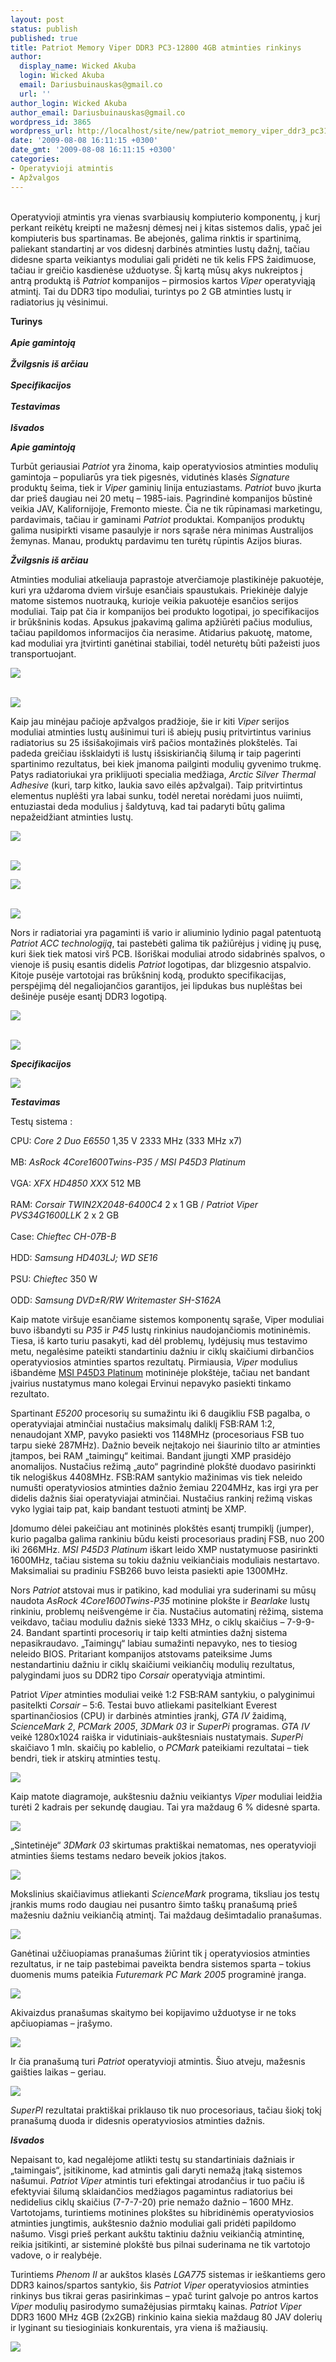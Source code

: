 ```yaml
---
layout: post
status: publish
published: true
title: Patriot Memory Viper DDR3 PC3-12800 4GB atminties rinkinys
author:
  display_name: Wicked Akuba
  login: Wicked Akuba
  email: Dariusbuinauskas@gmail.co
  url: ''
author_login: Wicked Akuba
author_email: Dariusbuinauskas@gmail.co
wordpress_id: 3865
wordpress_url: http://localhost/site/new/patriot_memory_viper_ddr3_pc312800_4gb_atminties_rinkinys/
date: '2009-08-08 16:11:15 +0300'
date_gmt: '2009-08-08 16:11:15 +0300'
categories:
- Operatyvioji atmintis
- Apžvalgos
---
```

<p>
<br />Operatyvioji atmintis yra vienas svarbiausių kompiuterio komponentų, į kurį perkant reikėtų kreipti ne mažesnį dėmesį nei į kitas sistemos dalis, ypač jei kompiuteris bus spartinamas. Be abejonės, galima rinktis ir spartinimą, paliekant standartinį ar vos didesnį darbinės atminties lustų dažnį, tačiau didesne sparta veikiantys moduliai gali pridėti ne tik kelis FPS žaidimuose, tačiau ir greičio kasdienėse užduotyse. Šį kartą mūsų akys nukreiptos į antrą produktą iš <i>Patriot</i> kompanijos – pirmosios kartos <i>Viper</i> operatyviąją atmintį. Tai du DDR3 tipo moduliai, turintys po 2 GB atminties lustų ir radiatorius jų vėsinimui.</p>
<p><b>Turinys</b><br />
<br /><b><i>Apie gamintoją</i></b><br />
<br /><b><i>Žvilgsnis iš arčiau</i></b><br />
<br /><b><i>Specifikacijos</i></b><br />
<br /><b><i>Testavimas</i></b><br />
<br /><b><i>Išvados</i></b></p>
<p> <b><i>Apie gamintoją</i></b></p>
<p>Turbūt geriausiai <i>Patriot</i> yra žinoma, kaip operatyviosios atminties modulių gamintoja – populiarūs yra tiek pigesnės, vidutinės klasės <i>Signature</i> produktų šeima, tiek ir <i>Viper</i> gaminių linija entuziastams. <i>Patriot</i> buvo įkurta dar prieš daugiau nei 20 metų – 1985-iais. Pagrindinė kompanijos būstinė veikia JAV, Kalifornijoje, Fremonto mieste. Čia ne tik rūpinamasi marketingu, pardavimais, tačiau ir gaminami <i>Patriot</i> produktai. Kompanijos produktų galima nusipirkti visame pasaulyje ir nors sąraše nėra minimas Australijos žemynas. Manau, produktų pardavimu ten turėtų rūpintis Azijos biuras.</p>
<p><b><i>Žvilgsnis iš arčiau</i></b></p>
<p>Atminties moduliai atkeliauja paprastoje atverčiamoje plastikinėje pakuotėje, kuri yra uždaroma dviem viršuje esančiais spaustukais. Priekinėje dalyje matome sistemos nuotrauką, kurioje veikia pakuotėje esančios serijos moduliai. Taip pat čia ir kompanijos bei produkto logotipai, jo specifikacijos ir brūkšninis kodas. Apsukus įpakavimą galima apžiūrėti pačius modulius, tačiau papildomos informacijos čia nerasime. Atidarius pakuotę, matome, kad moduliai yra įtvirtinti ganėtinai stabiliai, todėl neturėtų būti pažeisti juos transportuojant.</p>
<p><a class="ns" href="http://akuba.technews.lt/Viper/1.jpg">
<div class="imgright"><img src="http://akuba.technews.lt/Viper/mazos/1.jpg"  /></div>
<p></a><a class="ns" href="http://akuba.technews.lt/Viper/2.jpg"><br /><img src="http://akuba.technews.lt/Viper/mazos/2.jpg" /><br /></a></p>
<p>Kaip jau minėjau pačioje apžvalgos pradžioje, šie ir kiti <i>Viper</i> serijos moduliai atminties lustų aušinimui turi iš abiejų pusių pritvirtintus varinius radiatorius su 25 išsišakojimais virš pačios montažinės plokštelės. Tai padeda greičiau išsklaidyti iš lustų išsiskiriančią šilumą ir taip pagerinti spartinimo rezultatus, bei kiek įmanoma pailginti modulių gyvenimo trukmę. Patys radiatoriukai yra priklijuoti specialia medžiaga, <i>Arctic Silver Thermal Adhesive</i> (kuri, tarp kitko, laukia savo eilės apžvalgai). Taip pritvirtintus elementus nuplėšti yra labai sunku, todėl neretai norėdami juos nuiimti, entuziastai deda modulius į šaldytuvą, kad tai padaryti būtų galima nepažeidžiant atminties lustų.</p>
<p><a class="ns" href="http://akuba.technews.lt/Viper/3.jpg">
<div class="imgright"><img src="http://akuba.technews.lt/Viper/mazos/3.jpg"  /></div>
<p></a><a class="ns" href="http://akuba.technews.lt/Viper/4.jpg"><br /><img src="http://akuba.technews.lt/Viper/mazos/4.jpg" /><br /></a></p>
<p><a class="ns" href="http://akuba.technews.lt/Viper/5.jpg">
<div class="imgright"><img src="http://akuba.technews.lt/Viper/mazos/5.jpg"  /></div>
<p></a><a class="ns" href="http://akuba.technews.lt/Viper/6.jpg"><br /><img src="http://akuba.technews.lt/Viper/mazos/6.jpg" /><br /></a></p>
<p>Nors ir radiatoriai yra pagaminti iš vario ir aliuminio lydinio pagal patentuotą <i>Patriot ACC technologiją</i>, tai pastebėti galima tik pažiūrėjus į vidinę jų pusę, kuri šiek tiek matosi virš PCB. Išoriškai moduliai atrodo sidabrinės spalvos, o vienoje iš pusių esantis didelis <i>Patriot</i> logotipas, dar blizgesnio atspalvio. Kitoje pusėje vartotojai ras brūkšninį kodą, produkto specifikacijas, perspėjimą dėl negaliojančios garantijos, jei lipdukas bus nuplėštas bei dešinėje pusėje esantį DDR3 logotipą. </p>
<p><a class="ns" href="http://akuba.technews.lt/Viper/7.jpg">
<div class="imgright"><img src="http://akuba.technews.lt/Viper/mazos/7.jpg"  /></div>
<p></a><a class="ns" href="http://akuba.technews.lt/Viper/8.jpg"><br /><img src="http://akuba.technews.lt/Viper/mazos/8.jpg" /><br /></a></p>
<p><b><i>Specifikacijos</i></b></p>
<p><img src="http://akuba.technews.lt/Viper/spec.PNG" /></p>
<p><b><i>Testavimas</i></b></p>
<p>Testų sistema :</p>
<p>CPU: <i>Core 2 Duo E6550</i> 1,35 V 2333 MHz (333 MHz x7)<br />
<br />MB: <i>AsRock 4Core1600Twins-P35 / MSI P45D3 Platinum</i><br />
<br />VGA: <i>XFX HD4850 XXX</i> 512 MB<br />
<br />RAM: <i>Corsair TWIN2X2048-6400C4</i> 2 x 1 GB / <i>Patriot Viper PVS34G1600LLK</i> 2 x 2 GB<br />
<br />Case: <i>Chieftec CH-07B-B</i><br />
<br />HDD: <i>Samsung HD403LJ; WD SE16</i><br />
<br />PSU: <i>Chieftec</i> 350 W<br />
<br />ODD: <i>Samsung DVD±R/RW Writemaster SH-S162A</i></p>
<p>Kaip matote viršuje esančiame sistemos komponentų sąraše, Viper moduliai buvo išbandyti su <i>P35</i> ir <i>P45</i> lustų rinkinius naudojančiomis motininėmis. Tiesa, iš karto turiu pasakyti, kad dėl problemų, lydėjusių mus testavimo metu, negalėsime pateikti standartiniu dažniu ir ciklų skaičiumi dirbančios operatyviosios atminties spartos rezultatų. Pirmiausia, <i>Viper</i> modulius išbandėme <a class="ns" href=" http://www.technews.lt/naujiena/n/a/MSI_P45D3_Platinum_motinines_plokstes_apzvalga.html">MSI P45D3 Platinum</a> motininėje plokštėje, tačiau net bandant įvairius nustatymus mano kolegai Ervinui nepavyko pasiekti tinkamo rezultato.</p>
<p>Spartinant <i>E5200</i> procesorių su sumažintu iki 6 daugikliu FSB pagalba, o operatyviajai atminčiai nustačius maksimalų daliklį FSB:RAM 1:2, nenaudojant XMP, pavyko pasiekti vos 1148MHz (procesoriaus FSB tuo tarpu siekė 287MHz). Dažnio beveik neįtakojo nei šiaurinio tilto ar atminties įtampos, bei RAM „taimingų“ keitimai. Bandant įjungti XMP prasidėjo anomalijos. Nustačius režimą „auto“ pagrindinė plokštė duodavo pasirinkti tik nelogiškus 4408MHz. FSB:RAM santykio mažinimas vis tiek neleido numušti operatyviosios atminties dažnio žemiau 2204MHz, kas irgi yra per didelis dažnis šiai operatyviajai atminčiai. Nustačius rankinį režimą viskas vyko lygiai taip pat, kaip bandant testuoti atmintį be XMP.</p>
<p>Įdomumo dėlei pakeičiau ant motininės plokštės esantį trumpiklį (jumper), kurio pagalba galima rankiniu būdu keisti procesoriaus pradinį FSB, nuo 200 iki 266MHz. <i>MSI P45D3 Platinum</i> iškart leido XMP nustatymuose pasirinkti 1600MHz, tačiau sistema su tokiu dažniu veikiančiais moduliais nestartavo. Maksimaliai su pradiniu FSB266 buvo leista pasiekti apie 1300MHz.</p>
<p>Nors <i>Patriot</i> atstovai mus ir patikino, kad moduliai yra suderinami su mūsų naudota <i>AsRock 4Core1600Twins-P35</i> motinine plokšte ir <i>Bearlake</i> lustų rinkiniu, problemų neišvengėme ir čia. Nustačius automatinį rėžimą, sistema veikdavo, tačiau moduliu dažnis siekė 1333 MHz, o ciklų skaičius – 7-9-9-24. Bandant spartinti procesorių ir taip kelti atminties dažnį sistema nepasikraudavo. „Taimingų“ labiau sumažinti nepavyko, nes to tiesiog neleido BIOS. Pritariant kompanijos atstovams pateiksime Jums nestandartiniu dažniu ir ciklų skaičiumi veikiančių modulių rezultatus, palygindami juos su DDR2 tipo <i>Corsair</i> operatyviąja atmintimi.</p>
<p>Patriot <i>Viper</i> atminties moduliai veikė 1:2 FSB:RAM santykiu, o palyginimui pasitelkti <i>Corsair</i> – 5:6. Testai buvo atliekami pasitelkiant Everest spartinančiosios (CPU) ir darbinės atminties įrankį, <i>GTA IV</i> žaidimą, <i>ScienceMark 2</i>, <i>PCMark 2005</i>, <i>3DMark 03</i> ir <i>SuperPi</i> programas. <i>GTA IV</i> veikė 1280x1024 raiška ir vidutiniais-aukštesniais nustatymais. <i>SuperPi</i> skaičiavo 1 mln. skaičių po kablelio, o <i>PCMark</i> pateikiami rezultatai – tiek bendri, tiek ir atskirų atminties testų.</p>
<p><img src="http://akuba.technews.lt/Viper/GTA.PNG" /></p>
<p>Kaip matote diagramoje, aukštesniu dažniu veikiantys <i>Viper</i> moduliai leidžia turėti 2 kadrais per sekundę daugiau. Tai yra maždaug 6 % didesnė sparta.</p>
<p><img src="http://akuba.technews.lt/Viper/3D.PNG" /></p>
<p>„Sintetinėje“ <i>3DMark 03</i> skirtumas praktiškai nematomas, nes operatyvioji atminties šiems testams nedaro beveik jokios įtakos.</p>
<p><img src="http://akuba.technews.lt/Viper/SM.PNG" /></p>
<p>Mokslinius skaičiavimus atliekanti <i>ScienceMark</i> programa, tiksliau jos testų įrankis mums rodo daugiau nei pusantro šimto taškų pranašumą prieš mažesniu dažniu veikiančią atmintį. Tai maždaug dešimtadalio pranašumas.</p>
<p><img src="http://akuba.technews.lt/Viper/PCM.PNG" /></p>
<p>Ganėtinai užčiuopiamas pranašumas žiūrint tik į operatyviosios atminties rezultatus, ir ne taip pastebimai paveikta bendra sistemos sparta – tokius duomenis mums pateikia <i>Futuremark PC Mark 2005</i> programinė įranga.</p>
<p><img src="http://akuba.technews.lt/Viper/EV1.PNG" /></p>
<p>Akivaizdus pranašumas skaitymo bei kopijavimo užduotyse ir ne toks apčiuopiamas – įrašymo.</p>
<p><img src="http://akuba.technews.lt/Viper/E.PNG" /></p>
<p>Ir čia pranašumą turi <i>Patriot</i> operatyvioji atmintis. Šiuo atveju, mažesnis gaišties laikas – geriau.</p>
<p><img src="http://akuba.technews.lt/Viper/SP.PNG" /></p>
<p><i>SuperPI</i> rezultatai praktiškai priklauso tik nuo procesoriaus, tačiau šiokį tokį pranašumą duoda ir didesnis operatyviosios atminties dažnis.</p>
<p><b><i>Išvados</i></b></p>
<p>Nepaisant to, kad negalėjome atlikti testų su standartiniais dažniais ir „taimingais“, įsitikinome, kad atmintis gali daryti nemažą įtaką sistemos našumui. <i>Patriot Viper </i>atmintis turi efektingai atrodančius ir tuo pačiu iš efektyviai šilumą sklaidančios medžiagos pagamintus radiatorius bei nedidelius ciklų skaičius (7-7-7-20) prie nemažo dažnio – 1600 MHz. Vartotojams, turintiems motinines plokštes su hibridinėmis operatyviosios atminties jungtimis, aukštesnio dažnio moduliai gali pridėti papildomo našumo. Visgi prieš perkant aukštu taktiniu dažniu veikiančią atmintinę, reikia įsitikinti, ar sisteminė plokštė bus pilnai suderinama ne tik vartotojo vadove, o ir realybėje.</p>
<p> Turintiems <i>Phenom II </i>ar aukštos klasės <i>LGA775 </i>sistemas ir ieškantiems gero DDR3 kainos/spartos santykio, šis <i>Patriot Viper </i>operatyviosios atminties rinkinys bus tikrai geras pasirinkimas – ypač turint galvoje po antros kartos <i>Viper </i>modulių pasirodymo sumažėjusias pirmtakų kainas. <i>Patriot Viper</i> DDR3 1600 MHz 4GB (2x2GB) rinkinio kaina siekia maždaug 80 JAV dolerių ir lyginant su tiesioginiais konkurentais, yra viena iš mažiausių.</p>
<p><img src="http://www.technews.lt/upl/Failai/derinys.png" /></p>
